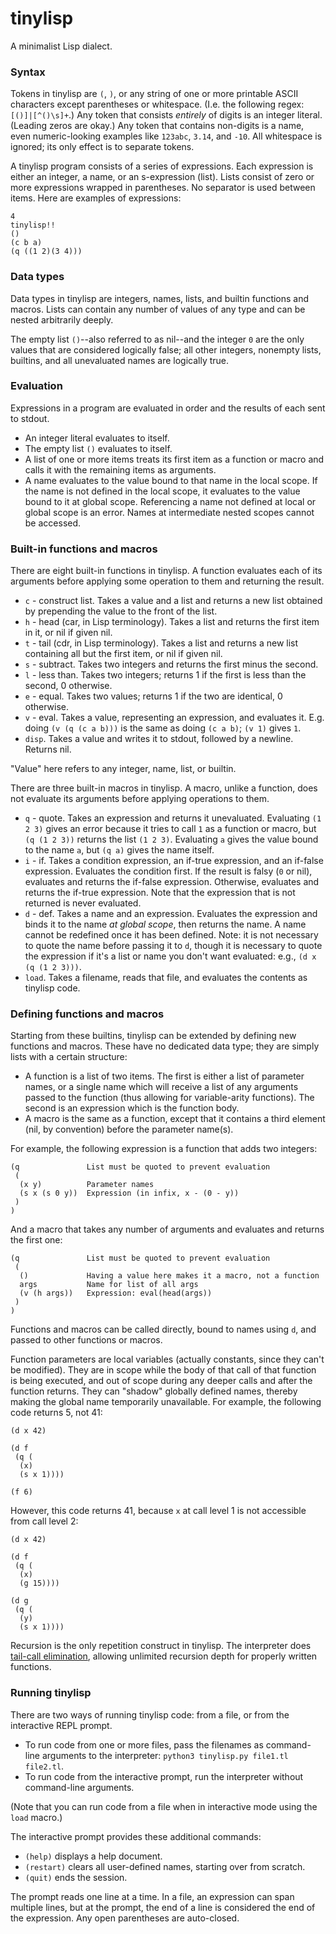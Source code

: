 # tinylisp

A minimalist Lisp dialect.

### Syntax

Tokens in tinylisp are `(`, `)`, or any string of one or more printable ASCII characters except parentheses or whitespace. (I.e. the following regex: `[()]|[^()\s]+`.) Any token that consists *entirely* of digits is an integer literal. (Leading zeros are okay.) Any token that contains non-digits is a name, even numeric-looking examples like `123abc`, `3.14`, and `-10`. All whitespace is ignored; its only effect is to separate tokens.

A tinylisp program consists of a series of expressions. Each expression is either an integer, a name, or an s-expression (list). Lists consist of zero or more expressions wrapped in parentheses. No separator is used between items. Here are examples of expressions:

    4
    tinylisp!!
    ()
    (c b a)
    (q ((1 2)(3 4)))

### Data types

Data types in tinylisp are integers, names, lists, and builtin functions and macros. Lists can contain any number of values of any type and can be nested arbitrarily deeply.

The empty list `()`--also referred to as nil--and the integer `0` are the only values that are considered logically false; all other integers, nonempty lists, builtins, and all unevaluated names are logically true.

### Evaluation

Expressions in a program are evaluated in order and the results of each sent to stdout.

- An integer literal evaluates to itself.
- The empty list `()` evaluates to itself.
- A list of one or more items treats its first item as a function or macro and calls it with the remaining items as arguments.
- A name evaluates to the value bound to that name in the local scope. If the name is not defined in the local scope, it evaluates to the value bound to it at global scope. Referencing a name not defined at local or global scope is an error. Names at intermediate nested scopes cannot be accessed.

### Built-in functions and macros

There are eight built-in functions in tinylisp. A function evaluates each of its arguments before applying some operation to them and returning the result.

- `c` - construct list. Takes a value and a list and returns a new list obtained by prepending the value to the front of the list.
- `h` - head (car, in Lisp terminology). Takes a list and returns the first item in it, or nil if given nil.
- `t` - tail (cdr, in Lisp terminology). Takes a list and returns a new list containing all but the first item, or nil if given nil.
- `s` - subtract. Takes two integers and returns the first minus the second.
- `l` - less than. Takes two integers; returns 1 if the first is less than the second, 0 otherwise.
- `e` - equal. Takes two values; returns 1 if the two are identical, 0 otherwise.
- `v` - eval. Takes a value, representing an expression, and evaluates it. E.g. doing `(v (q (c a b)))` is the same as doing `(c a b)`; `(v 1)` gives `1`.
- `disp`. Takes a value and writes it to stdout, followed by a newline. Returns nil.

"Value" here refers to any integer, name, list, or builtin.

There are three built-in macros in tinylisp. A macro, unlike a function, does not evaluate its arguments before applying operations to them.

- `q` - quote. Takes an expression and returns it unevaluated. Evaluating `(1 2 3)` gives an error because it tries to call `1` as a function or macro, but `(q (1 2 3))` returns the list `(1 2 3)`. Evaluating `a` gives the value bound to the name `a`, but `(q a)` gives the name itself.
- `i` - if. Takes a condition expression, an if-true expression, and an if-false expression. Evaluates the condition first. If the result is falsy (`0` or nil), evaluates and returns the if-false expression. Otherwise, evaluates and returns the if-true expression. Note that the expression that is not returned is never evaluated.
- `d` - def. Takes a name and an expression. Evaluates the expression and binds it to the name *at global scope*, then returns the name. A name cannot be redefined once it has been defined. Note: it is not necessary to quote the name before passing it to `d`, though it is necessary to quote the expression if it's a list or name you don't want evaluated: e.g., `(d x (q (1 2 3)))`.
- `load`. Takes a filename, reads that file, and evaluates the contents as tinylisp code.

### Defining functions and macros

Starting from these builtins, tinylisp can be extended by defining new functions and macros. These have no dedicated data type; they are simply lists with a certain structure:

- A function is a list of two items. The first is either a list of parameter names, or a single name which will receive a list of any arguments passed to the function (thus allowing for variable-arity functions). The second is an expression which is the function body.
- A macro is the same as a function, except that it contains a third element (nil, by convention) before the parameter name(s).

For example, the following expression is a function that adds two integers:

    (q               List must be quoted to prevent evaluation
     (
      (x y)          Parameter names
      (s x (s 0 y))  Expression (in infix, x - (0 - y))
     )   
    )

And a macro that takes any number of arguments and evaluates and returns the first one:

    (q               List must be quoted to prevent evaluation
     (
      ()             Having a value here makes it a macro, not a function
      args           Name for list of all args
      (v (h args))   Expression: eval(head(args))
     )
    )

Functions and macros can be called directly, bound to names using `d`, and passed to other functions or macros.

Function parameters are local variables (actually constants, since they can't be modified). They are in scope while the body of that call of that function is being executed, and out of scope during any deeper calls and after the function returns. They can "shadow" globally defined names, thereby making the global name temporarily unavailable. For example, the following code returns 5, not 41:

    (d x 42)
    
    (d f
     (q (
      (x)
      (s x 1))))
    
    (f 6)

However, this code returns 41, because `x` at call level 1 is not accessible from call level 2:

    (d x 42)
    
    (d f
     (q (
      (x)
      (g 15))))
    
    (d g
     (q (
      (y)
      (s x 1))))

Recursion is the only repetition construct in tinylisp. The interpreter does [tail-call elimination](https://en.wikipedia.org/wiki/Tail_call), allowing unlimited recursion depth for properly written functions.

### Running tinylisp

There are two ways of running tinylisp code: from a file, or from the interactive REPL prompt.

- To run code from one or more files, pass the filenames as command-line arguments to the interpreter: `python3 tinylisp.py file1.tl file2.tl`.
- To run code from the interactive prompt, run the interpreter without command-line arguments.

(Note that you can run code from a file when in interactive mode using the `load` macro.)

The interactive prompt provides these additional commands:

- `(help)` displays a help document.
- `(restart)` clears all user-defined names, starting over from scratch.
- `(quit)` ends the session.

The prompt reads one line at a time. In a file, an expression can span multiple lines, but at the prompt, the end of a line is considered the end of the expression. Any open parentheses are auto-closed.